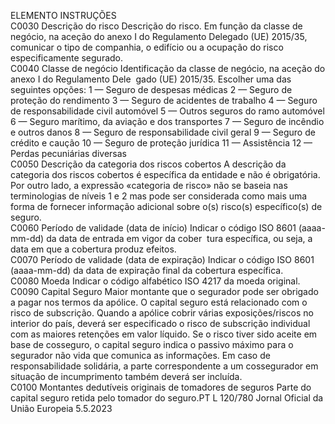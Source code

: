  
ELEMENTO  INSTRUÇÕES  
C0030  Descrição do risco  Descrição do risco. Em função da classe de negócio, na aceção do anexo I do 
Regulamento Delegado (UE) 2015/35, comunicar o tipo de companhia, o edifício 
ou a ocupação do risco especificamente segurado.  
C0040  Classe de negócio  Identificação da classe de negócio, na aceção do anexo I do Regulamento Dele ­
gado (UE) 2015/35. Escolher uma das seguintes opções: 
1 — Seguro de despesas médicas 
2 — Seguro de proteção do rendimento 
3 — Seguro de acidentes de trabalho 
4 — Seguro de responsabilidade civil automóvel 
5 — Outros seguros do ramo automóvel 
6 — Seguro marítimo, da aviação e dos transportes 
7 — Seguro de incêndio e outros danos 
8 — Seguro de responsabilidade civil geral 
9 — Seguro de crédito e caução 
10 — Seguro de proteção jurídica 
11 — Assistência 
12 — Perdas pecuniárias diversas  
C0050  Descrição da categoria dos 
riscos cobertos  A descrição da categoria dos riscos cobertos é específica da entidade e não é 
obrigatória. Por outro lado, a expressão «categoria de risco» não se baseia nas 
terminologias de níveis 1 e 2 mas pode ser considerada como mais uma forma de 
fornecer informação adicional sobre o(s) risco(s) específico(s) de seguro.  
C0060  Período de validade (data de 
início)  Indicar o código ISO 8601 (aaaa-mm-dd) da data de entrada em vigor da cober ­
tura específica, ou seja, a data em que a cobertura produz efeitos.  
C0070  Período de validade (data de 
expiração)  Indicar o código ISO 8601 (aaaa-mm-dd) da data de expiração final da cobertura 
específica.  
C0080  Moeda  Indicar o código alfabético ISO 4217 da moeda original.  
C0090  Capital Seguro  Maior montante que o segurador pode ser obrigado a pagar nos termos da 
apólice. O capital seguro está relacionado com o risco de subscrição. 
Quando a apólice cobrir várias exposições/riscos no interior do país, deverá ser 
especificado o risco de subscrição individual com as maiores retenções em valor 
líquido. Se o risco tiver sido aceite em base de cosseguro, o capital seguro indica o 
passivo máximo para o segurador não vida que comunica as informações. Em 
caso de responsabilidade solidária, a parte correspondente a um cossegurador em 
situação de incumprimento também deverá ser incluída.  
C0100  Montantes dedutíveis originais 
de tomadores de seguros  Parte do capital seguro retida pelo tomador do seguro.PT  L 120/780 Jornal Oficial da União Europeia 5.5.2023